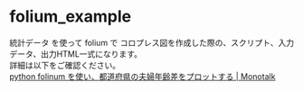 # folium_example

統計データ を使って folium で コロプレス図を作成した際の、スクリプト、入力データ、出力HTML一式になります。                
詳細は以下をご確認ください。   
[python folinum を使い、都道府県の夫婦年齢差をプロットする | Monotalk](https://www.monotalk.xyz/blog/python-folinum-%E3%82%92%E4%BD%BF%E3%81%84%E9%83%BD%E9%81%93%E5%BA%9C%E7%9C%8C%E3%81%AE%E5%A4%AB%E5%A9%A6%E5%B9%B4%E9%BD%A2%E5%B7%AE%E3%82%92%E3%83%97%E3%83%AD%E3%83%83%E3%83%88%E3%81%99%E3%82%8B/)   

